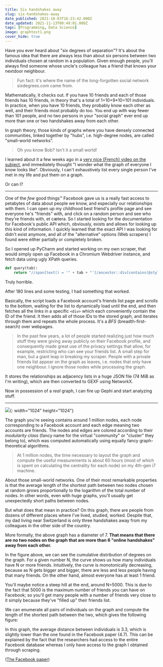 ```yaml
---
title: Six handshakes away
slug: six-handshakes-away
date_published: 2021-10-03T16:23:42.000Z
date_updated: 2021-11-13T00:49:01.000Z
tags: [Programming, Data Science]
image: graphtest1.png
cover_hide: true
---
```


Have you ever heard about "six degrees of separation"? It's about the famous idea that there are always less than about six persons between two individuals chosen at random in a population. Given enough people, you'll always find someone whose uncle's colleague has a friend that knows your nextdoor neighbour.

> Fun fact: it's where the name of the long-forgotten social network sixdegrees.com came from.

Mathematically, it checks out. If you have 10 friends and each of those friends has 10 friends, in theory that's a total of 1+10+9\*10=101 individuals. In practice, when you have 10 friends, they probably know each other as well, and their friends most probably do too. You end up with way fewer than 101 people, and no two persons in your "social graph" ever end up more than one or two handshakes away from each other.

In graph theory, those kinds of graphs where you have densely connected communities, linked together by "hubs", i.e. high-degree nodes, are called "small-world networks".

> Oh you know Bob? Isn't it a small world!

I learned about it a few weeks ago in a [very nice (French) video on the subject](https://www.youtube.com/watch?v=UX7YQ6m2r_o), and immediately thought "I wonder what the graph of everyone I know looks like". Obviously, I can't exhaustively list every single person I've met in my life and put them on a graph.

Or can I?

* * *

One of the _few_ good things™ Facebook gave us is a really fast access to petabytes of data about people we know, and especially our relationships with them. I can open up my childhood best friend's profile page and see everyone he's "friends" with, and click on a random person and see who they're friends with, et cætera. So I started looking for the documentation for Facebook's public API which, obviously, exists and allows for looking up this kind of information. I quickly learned that the exact API I was looking for didn't exist anymore, and all of the "alternative" options (Web scrapers) I found were either partially or completely broken.

So I opened up PyCharm and started working on my own scraper, that would simply open up Facebook in a Chromium Webdriver instance, and fetch data using ugly XPath queries.

```python
def query(tab):
    return "//span[text() = '" + tab + "']/ancestor::div[contains(@style, 'border-radius: max(0px, min(8px, ((100vw')]/div[1]/div[3]/div"
```
<label>Truly horrible.</label>

After 180 lines and some testing, I had something that worked.

Basically, the script loads a Facebook account's friends list page and scrolls to the bottom, waiting for the list to dynamically load until the end, and then fetches all the links in a specific `<div>` which each conveniently contain the ID of the friend. It then adds all of those IDs to the stored graph, and iterates through them and repeats the whole process. It's a _BFS_ (breadth-first-search) over webpages.

> In the past few years, a lot of people started realizing just how much stuff they were giving away publicly on their Facebook profile, and consequently made great use of the privacy settings that allow, for example, restricting who can see your friends list. A small step for man, but a giant leap in breaking my scraper.‌‌ People with a private friends list appear on the graph as leaves, i.e. nodes that only have one neighbour. I ignore those nodes while processing the graph.

It stores the relationships as adjacency lists in a huge JSON file (74 MiB as I'm writing), which are then converted to GEXF using NetworkX.

Now in possession of a _real_ graph, I can fire up Gephi and start analyzing stuff.

* * *

![](graphtest1.png){: width="1024" height="1024"}

The graph you're seeing contains around 1 million nodes, each node corresponding to a Facebook account and each edge meaning two accounts are friends. The nodes and edges are colored according to their _modularity class_ (fancy name for the virtual "community" or "cluster" they belong to), which was computed automatically using equally fancy graph-theoretical algorithms.

> At 1 million nodes, the time necessary to layout the graph and compute the useful measurements is about 60 hours (most of which is spent on calculating the centrality for each node) on my 4th-gen i7 machine.

About those small-world networks. One of their most remarkable properties is that the average length of the shortest path between two nodes chosen at random grows proportionally to the logarithm of the total number of nodes. In other words, even with huge graphs, you'll usually get unexpectedly short paths between nodes.

But what does that mean in practice? On this graph, there are people from dozens of different places where I've lived, studied, worked. Despite that, my dad living near Switzerland is only three handshakes away from my colleagues in the other side of the country.

More formally, the above graph has a diameter of 7. **That means that there are no two nodes on the graph that are more than 6 "online handshakes" away from each other.**

<div class="chart"><canvas id="chartId"></canvas></div>

In the figure above, we can see the cumulative distribution of degrees on the graph. For a given number N, the curve shows us how many individuals have N or more friends. Intuitively, the curve is monotonically decreasing, because as N gets bigger and bigger, there are less and less people having that many friends. On the other hand, almost everyone has at least 1 friend.

You'll maybe notice a steep hill at the end, around N=5000. This is due to the fact that 5000 is the maximum number of friends you can have on Facebook; so you'll get many people with a number of friends very close to it simply because they've "filled up" their friends list.

We can enumerate all pairs of individuals on the graph and compute the length of the shortest path between the two, which gives the following figure:

<div class="chart"><canvas id="chartId2"></canvas></div>

In this graph, the average distance between individuals is 3.3, which is slightly lower than the one found in the Facebook paper (4.7). This can be explained by the fact that the researchers had access to the entire Facebook database whereas I only have access to the graph I obtained through scraping.

([The Facebook paper](https://www.researchgate.net/publication/51956889_The_Anatomy_of_the_Facebook_Social_Graph))

<script src="https://cdnjs.cloudflare.com/ajax/libs/Chart.js/4.4.1/chart.umd.min.js" integrity="sha512-CQBWl4fJHWbryGE+Pc7UAxWMUMNMWzWxF4SQo9CgkJIN1kx6djDQZjh3Y8SZ1d+6I+1zze6Z7kHXO7q3UyZAWw==" crossorigin="anonymous" referrerpolicy="no-referrer"></script>
<script>
    Number.prototype.round = function(places) {
        return +(Math.round(this + "e+" + places)  + "e-" + places);
    }
    { 
        var ctx = document.getElementById("chartId2"); 
        const data = [{x:0,y:0},{x:1,y:0},{x:2,y:0.02164029644133546},{x:3,y:0.33374783537821007},{x:4,y:0.8191718380731313},{x:5,y:0.9967826746040519},{x:6,y:0.999994078542216},{x:7,y:1},{x:8,y:1}]; 
        const myChart = new Chart(ctx, { 
            type: 'scatter', 
            data: { 
                datasets: [{ 
                    label: "% of pairs within distance",
                    data: data,
                    showLine: true
                }]
            },
            options: { 
                maintainAspectRatio: false,
                scales: { 
                    x: { title: { text: 'Distance', display: true } }, 
                    y: { 
                        title: { text: 'Percentage', display: true },
                        ticks: { callback: function(value, index, values) { return (value*100).round(2) + "%"; } }
                    }
                },
                layout: {
                    padding: 20
                } 
            }
        });
    }
    fetch("https://gist.githubusercontent.com/zdimension/89be61734f4897cca6f974710d98dd51/raw/03a68de62c492dbbc70d5a0ab8849286cfcf57ff/data.json")
        .then(data => data.json())
        .then(function(data) { 
            var ctx = document.getElementById("chartId"); 
            var myChart = new Chart(ctx, { 
                type: 'scatter', 
                data: { 
                    datasets: [{ 
                        label: "Proportion of individuals that have N or more friends", 
                        data: data, 
                        showLine: true, 
                        pointRadius: 0, 
                        backgroundColor: '#1167b1', 
                        borderColor: '#1167b1' 
                    }] 
                },
                options: { 
                    maintainAspectRatio: false,
                    scales: { 
                        x: { type: 'logarithmic', title: { text: 'N', display: true } }, 
                        y: { 
                            type: 'logarithmic', title: { text: 'Percentage', display: true },
                            ticks: { callback: function(value, index, values) { return (value*100).round(4) + "%"; } },
                        }
                    },
                    layout: {
                        padding: 20
                    },
                    interaction: {
                        intersect: true,
                        mode: "nearest",
                    },
                } 
            }); 
        }); 
</script>
